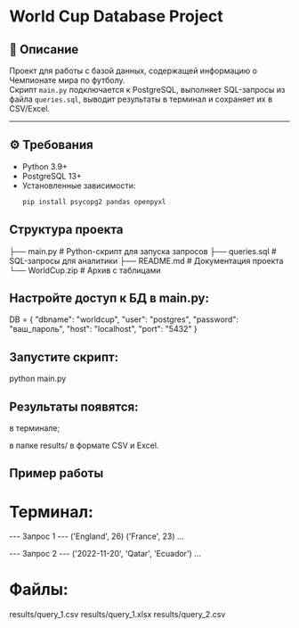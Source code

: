 # World Cup Database Project

## 📌 Описание
Проект для работы с базой данных, содержащей информацию о Чемпионате мира по футболу.  
Скрипт `main.py` подключается к PostgreSQL, выполняет SQL-запросы из файла `queries.sql`, выводит результаты в терминал и сохраняет их в CSV/Excel.

---

## ⚙️ Требования
- Python 3.9+
- PostgreSQL 13+
- Установленные зависимости:
  ```bash
  pip install psycopg2 pandas openpyxl


## Структура проекта
├── main.py          # Python-скрипт для запуска запросов
├── queries.sql      # SQL-запросы для аналитики
├── README.md        # Документация проекта
└── WorldCup.zip     # Архив с таблицами


## Настройте доступ к БД в main.py:

DB = {
    "dbname": "worldcup",
    "user": "postgres",
    "password": "ваш_пароль",
    "host": "localhost",
    "port": "5432"
}


## Запустите скрипт:

python main.py


## Результаты появятся:

в терминале;

в папке results/ в формате CSV и Excel.

## Пример работы

# Терминал:

--- Запрос 1 ---
('England', 26)
('France', 23)
...

--- Запрос 2 ---
('2022-11-20', 'Qatar', 'Ecuador')
...


# Файлы:

results/query_1.csv
results/query_1.xlsx
results/query_2.csv